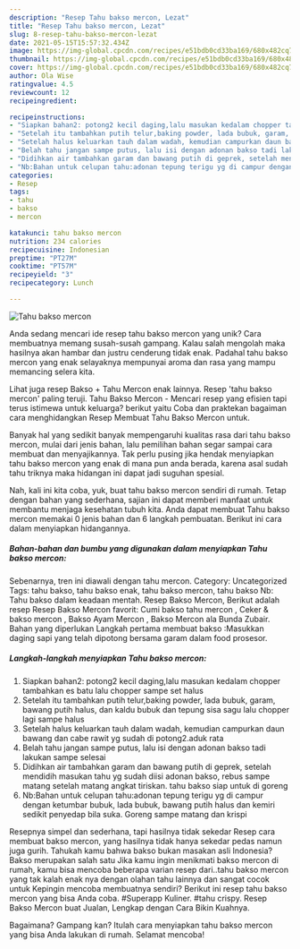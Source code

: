 ```yaml
---
description: "Resep Tahu bakso mercon, Lezat"
title: "Resep Tahu bakso mercon, Lezat"
slug: 8-resep-tahu-bakso-mercon-lezat
date: 2021-05-15T15:57:32.434Z
image: https://img-global.cpcdn.com/recipes/e51bdb0cd33ba169/680x482cq70/tahu-bakso-mercon-foto-resep-utama.jpg
thumbnail: https://img-global.cpcdn.com/recipes/e51bdb0cd33ba169/680x482cq70/tahu-bakso-mercon-foto-resep-utama.jpg
cover: https://img-global.cpcdn.com/recipes/e51bdb0cd33ba169/680x482cq70/tahu-bakso-mercon-foto-resep-utama.jpg
author: Ola Wise
ratingvalue: 4.5
reviewcount: 12
recipeingredient:

recipeinstructions:
- "Siapkan bahan2: potong2 kecil daging,lalu masukan kedalam chopper tambahkan es batu lalu chopper sampe set halus"
- "Setelah itu tambahkan putih telur,baking powder, lada bubuk, garam, bawang putih halus, dan kaldu bubuk dan tepung sisa sagu lalu chopper lagi sampe halus"
- "Setelah halus keluarkan tauh dalam wadah, kemudian campurkan daun bawang dan cabe rawit yg sudah di potong2.aduk rata"
- "Belah tahu jangan sampe putus, lalu isi dengan adonan bakso tadi lakukan sampe selesai"
- "Didihkan air tambahkan garam dan bawang putih di geprek, setelah mendidih masukan tahu yg sudah diisi adonan bakso, rebus sampe matang setelah matang angkat tiriskan. tahu bakso siap untuk di goreng"
- "Nb:Bahan untuk celupan tahu:adonan tepung terigu yg di campur dengan ketumbar bubuk, lada bubuk, bawang putih halus dan kemiri sedikit penyedap bila suka. Goreng sampe matang dan krispi"
categories:
- Resep
tags:
- tahu
- bakso
- mercon

katakunci: tahu bakso mercon 
nutrition: 234 calories
recipecuisine: Indonesian
preptime: "PT27M"
cooktime: "PT57M"
recipeyield: "3"
recipecategory: Lunch

---
```



![Tahu bakso mercon](https://img-global.cpcdn.com/recipes/e51bdb0cd33ba169/680x482cq70/tahu-bakso-mercon-foto-resep-utama.jpg)

Anda sedang mencari ide resep tahu bakso mercon yang unik? Cara membuatnya memang susah-susah gampang. Kalau salah mengolah maka hasilnya akan hambar dan justru cenderung tidak enak. Padahal tahu bakso mercon yang enak selayaknya mempunyai aroma dan rasa yang mampu memancing selera kita.

Lihat juga resep Bakso + Tahu Mercon enak lainnya. Resep &#39;tahu bakso mercon&#39; paling teruji. Tahu Bakso Mercon - Mencari resep yang efisien tapi terus istimewa untuk keluarga? berikut yaitu Coba dan praktekan bagaiman cara menghidangkan Resep Membuat Tahu Bakso Mercon untuk.

Banyak hal yang sedikit banyak mempengaruhi kualitas rasa dari tahu bakso mercon, mulai dari jenis bahan, lalu pemilihan bahan segar sampai cara membuat dan menyajikannya. Tak perlu pusing jika hendak menyiapkan tahu bakso mercon yang enak di mana pun anda berada, karena asal sudah tahu triknya maka hidangan ini dapat jadi suguhan spesial.


Nah, kali ini kita coba, yuk, buat tahu bakso mercon sendiri di rumah. Tetap dengan bahan yang sederhana, sajian ini dapat memberi manfaat untuk membantu menjaga kesehatan tubuh kita. Anda dapat membuat Tahu bakso mercon memakai 0 jenis bahan dan 6 langkah pembuatan. Berikut ini cara dalam menyiapkan hidangannya.

<!--inarticleads1-->

##### Bahan-bahan dan bumbu yang digunakan dalam menyiapkan Tahu bakso mercon:



Sebenarnya, tren ini diawali dengan tahu mercon. Category: Uncategorized Tags: tahu bakso, tahu bakso enak, tahu bakso mercon, tahu bakso Nb: Tahu bakso dalam keadaan mentah. Resep Bakso Mercon, Berikut adalah resep Resep Bakso Mercon favorit: Cumi bakso tahu mercon , Ceker &amp; bakso mercon , Bakso Ayam Mercon , Bakso Mercon ala Bunda Zubair. Bahan yang diperlukan Langkah pertama membuat bakso :Masukkan daging sapi yang telah dipotong bersama garam dalam food prosesor. 

<!--inarticleads2-->

##### Langkah-langkah menyiapkan Tahu bakso mercon:

1. Siapkan bahan2: potong2 kecil daging,lalu masukan kedalam chopper tambahkan es batu lalu chopper sampe set halus
1. Setelah itu tambahkan putih telur,baking powder, lada bubuk, garam, bawang putih halus, dan kaldu bubuk dan tepung sisa sagu lalu chopper lagi sampe halus
1. Setelah halus keluarkan tauh dalam wadah, kemudian campurkan daun bawang dan cabe rawit yg sudah di potong2.aduk rata
1. Belah tahu jangan sampe putus, lalu isi dengan adonan bakso tadi lakukan sampe selesai
1. Didihkan air tambahkan garam dan bawang putih di geprek, setelah mendidih masukan tahu yg sudah diisi adonan bakso, rebus sampe matang setelah matang angkat tiriskan. tahu bakso siap untuk di goreng
1. Nb:Bahan untuk celupan tahu:adonan tepung terigu yg di campur dengan ketumbar bubuk, lada bubuk, bawang putih halus dan kemiri sedikit penyedap bila suka. Goreng sampe matang dan krispi


Resepnya simpel dan sederhana, tapi hasilnya tidak sekedar Resep cara membuat bakso mercon, yang hasilnya tidak hanya sekedar pedas namun juga gurih. Tahukah kamu bahwa bakso bukan masakan asli Indonesia? Bakso merupakan salah satu Jika kamu ingin menikmati bakso mercon di rumah, kamu bisa mencoba beberapa varian resep dari..tahu bakso mercon yang tak kalah enak nya dengan olahan tahu lainnya dan sangat cocok untuk Kepingin mencoba membuatnya sendiri? Berikut ini resep tahu bakso mercon yang bisa Anda coba. #Superapp Kuliner. #tahu crispy. Resep Bakso Mercon buat Jualan, Lengkap dengan Cara Bikin Kuahnya. 

Bagaimana? Gampang kan? Itulah cara menyiapkan tahu bakso mercon yang bisa Anda lakukan di rumah. Selamat mencoba!
